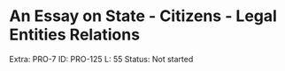 # An Essay on State - Citizens - Legal Entities Relations

Extra: PRO-7
ID: PRO-125
L: 55
Status: Not started